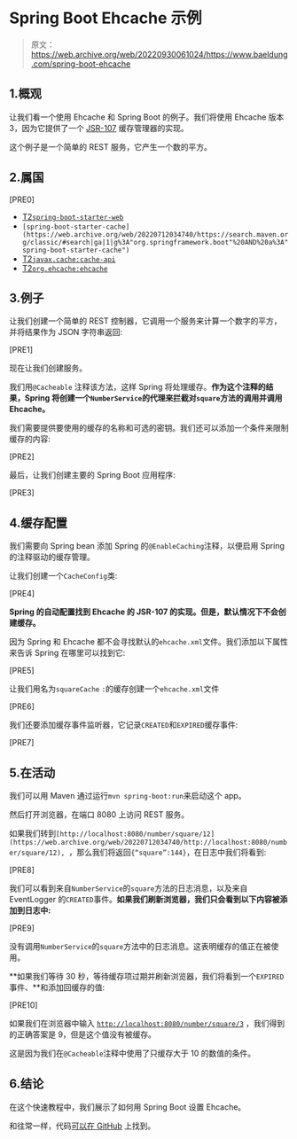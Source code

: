 # Spring Boot Ehcache 示例

> 原文：<https://web.archive.org/web/20220930061024/https://www.baeldung.com/spring-boot-ehcache>

## 1.概观

让我们看一个使用 Ehcache 和 Spring Boot 的例子。我们将使用 Ehcache 版本 3，因为它提供了一个 [JSR-107](https://web.archive.org/web/20220712034740/https://www.jcp.org/en/jsr/detail?id=107) 缓存管理器的实现。

这个例子是一个简单的 REST 服务，它产生一个数的平方。

## 2.属国

[PRE0]

*   [T2`spring-boot-starter-web`](https://web.archive.org/web/20220712034740/https://search.maven.org/classic/#search|ga|1|g%3A"org.springframework.boot"%20AND%20a%3A"spring-boot-starter-web")
*   `[spring-boot-starter-cache](https://web.archive.org/web/20220712034740/https://search.maven.org/classic/#search|ga|1|g%3A"org.springframework.boot"%20AND%20a%3A"spring-boot-starter-cache")`
*   [T2`javax.cache:cache-api`](https://web.archive.org/web/20220712034740/https://search.maven.org/classic/#search|ga|1|g%3A"javax.cache"%20AND%20a%3A"cache-api)
*   [T2`org.ehcache:ehcache`](https://web.archive.org/web/20220712034740/https://search.maven.org/classic/#search|ga|1|g%3A"org.ehcache"%20AND%20a%3A"ehcache")

## 3.例子

让我们创建一个简单的 REST 控制器，它调用一个服务来计算一个数字的平方，并将结果作为 JSON 字符串返回:

[PRE1]

现在让我们创建服务。

我们用`@Cacheable` 注释该方法，这样 Spring 将处理缓存。**作为这个注释的结果，Spring 将创建一个`NumberService`的代理来拦截对`square`方法的调用并调用 Ehcache。**

我们需要提供要使用的缓存的名称和可选的密钥。我们还可以添加一个条件来限制缓存的内容:

[PRE2]

最后，让我们创建主要的 Spring Boot 应用程序:

[PRE3]

## 4.缓存配置

我们需要向 Spring bean 添加 Spring 的`@EnableCaching`注释，以便启用 Spring 的注释驱动的缓存管理。

让我们创建一个`CacheConfig`类:

[PRE4]

**Spring 的自动配置找到 Ehcache 的 JSR-107 的实现。但是，默认情况下不会创建缓存。**

因为 Spring 和 Ehcache 都不会寻找默认的`ehcache.xml`文件。我们添加以下属性来告诉 Spring 在哪里可以找到它:

[PRE5]

让我们用名为`squareCache` `:`的缓存创建一个`ehcache.xml`文件

[PRE6]

我们还要添加缓存事件监听器，它记录`CREATED`和`EXPIRED`缓存事件:

[PRE7]

## 5.在活动

我们可以用 Maven 通过运行`mvn spring-boot:run`来启动这个 app。

然后打开浏览器，在端口 8080 上访问 REST 服务。

如果我们转到`[http://localhost:8080/number/square/12](https://web.archive.org/web/20220712034740/http://localhost:8080/number/square/12), `，那么我们将返回`{“square”:144}`，在日志中我们将看到:

[PRE8]

我们可以看到来自`NumberService`的`square`方法的日志消息，以及来自 EventLogger 的`CREATED`事件。**如果我们刷新浏览器，我们只会看到以下内容被添加到日志中:**

[PRE9]

没有调用`NumberService`的`square`方法中的日志消息。这表明缓存的值正在被使用。

**如果我们等待 30 秒，等待缓存项过期并刷新浏览器，我们将看到一个`EXPIRED`事件、**和添加回缓存的值:

[PRE10]

如果我们在浏览器中输入 [`http://localhost:8080/number/square/3`](https://web.archive.org/web/20220712034740/http://localhost:8080/number/square/3) ，我们得到的正确答案是 9，但是这个值没有被缓存。

这是因为我们在`@Cacheable`注释中使用了只缓存大于 10 的数值的条件。

## 6.结论

在这个快速教程中，我们展示了如何用 Spring Boot 设置 Ehcache。

和往常一样，代码[可以在 GitHub](https://web.archive.org/web/20220712034740/https://github.com/eugenp/tutorials/tree/master/spring-caching) 上找到。